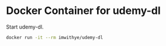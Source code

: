Docker Container for udemy-dl
===

Start udemy-dl.
```bash
docker run -it --rm imwithye/udemy-dl
```
